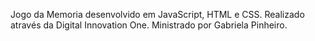 Jogo da Memoria desenvolvido em JavaScript, HTML e CSS. Realizado através da Digital Innovation One. Ministrado por Gabriela Pinheiro.